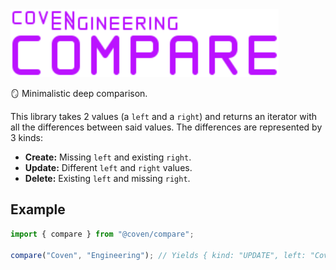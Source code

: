 <img alt="Coven Engineering Compare logo" src="https://raw.githubusercontent.com/covenengineering/libraries/main/@coven/compare/logo.svg" height="108" />

🪞 Minimalistic deep comparison.

This library takes 2 values (a `left` and a `right`) and returns an iterator
with all the differences between said values. The differences are represented by
3 kinds:

- **Create:** Missing `left` and existing `right`.
- **Update:** Different `left` and `right` values.
- **Delete:** Existing `left` and missing `right`.

## Example

```typescript
import { compare } from "@coven/compare";

compare("Coven", "Engineering"); // Yields { kind: "UPDATE", left: "Coven", right: "Engineering" }
```
